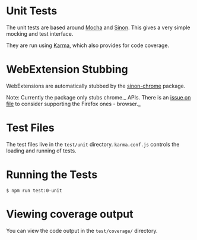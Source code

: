 # Unit Tests

The unit tests are based around [Mocha](http://mochajs.org/) and
[Sinon](http://sinonjs.org/). This gives a very simple mocking and test interface.

They are run using [Karma](https://karma-runner.github.io), which also provides
for code coverage.

# WebExtension Stubbing

WebExtensions are automatically stubbed by the
[sinon-chrome](https://github.com/acvetkov/sinon-chrome) package.

Note: Currently the package only stubs chrome._ APIs. There is an
[issue on file](https://github.com/acvetkov/sinon-chrome/issues/40) to consider
supporting the Firefox ones - browser._

# Test Files

The test files live in the `test/unit` directory. `karma.conf.js` controls the
loading and running of tests.

# Running the Tests

```shell
$ npm run test:0-unit
```

# Viewing coverage output

You can view the code output in the `test/coverage/` directory.
